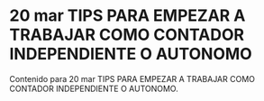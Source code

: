 # 20 mar  TIPS PARA EMPEZAR A TRABAJAR COMO CONTADOR INDEPENDIENTE O AUTONOMO

Contenido para 20 mar  TIPS PARA EMPEZAR A TRABAJAR COMO CONTADOR INDEPENDIENTE O AUTONOMO.